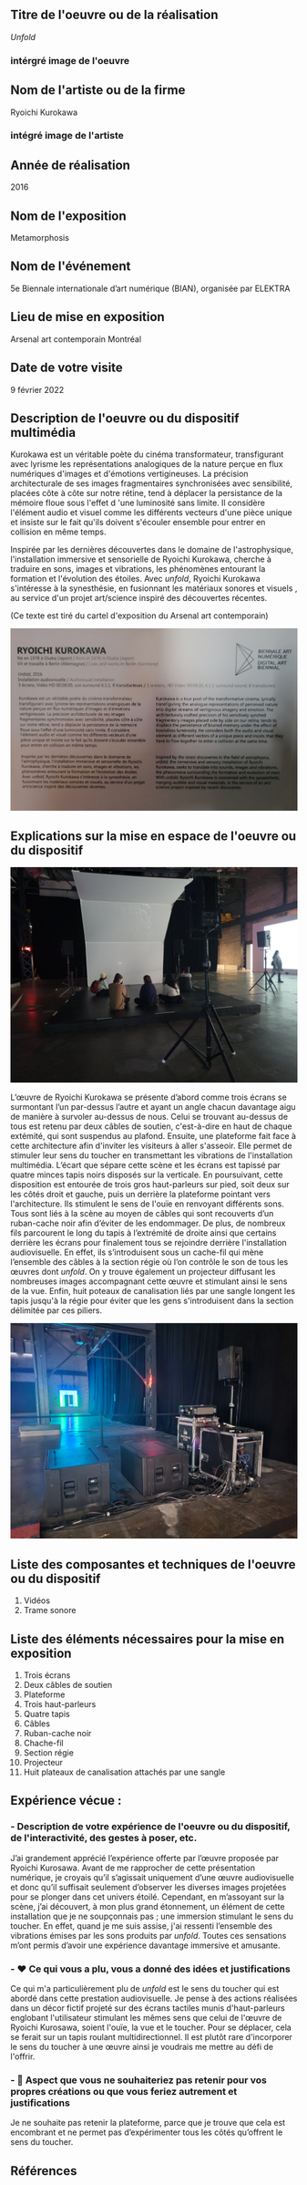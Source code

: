  ## Titre de l'oeuvre ou de la réalisation
 
 *Unfold*
 
 ### intérgré image de l'oeuvre 

 ## Nom de l'artiste ou de la firme
 
 Ryoichi Kurokawa
 
 ### intégré image de l'artiste

 ## Année de réalisation
 
 2016

 ## Nom de l'exposition 
 
 Metamorphosis
 
 ## Nom de l'événement
 
 5e Biennale internationale d’art numérique (BIAN), organisée par ELEKTRA
 
 ## Lieu de mise en exposition
 
 Arsenal art contemporain Montréal

 ## Date de votre visite
 
 9 février 2022

 ## Description de l'oeuvre ou du dispositif multimédia 
 
 Kurokawa est un véritable poète du cinéma transformateur, transfigurant avec lyrisme les représentations analogiques de la nature perçue en flux numériques d'images et d'émotions vertigineuses. La précision architecturale de ses images fragmentaires synchronisées avec sensibilité, placées côte à côte sur notre rétine, tend à déplacer la persistance de la mémoire floue sous l'effet d 'une luminosité sans limite. Il considère l'élément audio et visuel comme les différents vecteurs d'une pièce unique et insiste sur le fait qu'ils doivent s'écouler ensemble pour entrer en collision en même temps. 
 
 Inspirée par les dernières découvertes dans le domaine de l'astrophysique, l'installation immersive et sensorielle de Ryoichi Kurokawa, cherche à traduire en sons, images et vibrations, les phénomènes entourant la formation et l'évolution des étoiles. Avec *unfold*, Ryoichi Kurokawa s'intéresse à la synesthésie, en fusionnant les matériaux sonores et visuels , au service d'un projet art/science inspiré des découvertes récentes. 
 
 (Ce texte est tiré du cartel d'exposition du Arsenal art contemporain)
 
 ![image du cartel](medias/photo_du_cartel.jpg)

 ## Explications sur la mise en espace de l'oeuvre ou du dispositif 
 
 ![image de l'oeuvre](medias/photo_de_l_oeuvre.jpg)
 
 L’œuvre de Ryoichi Kurokawa se présente d’abord comme trois écrans se surmontant l’un par-dessus l’autre et ayant un angle chacun davantage aigu de manière à survoler au-dessus de nous. Celui se trouvant au-dessus de tous est retenu par deux câbles de soutien, c'est-à-dire en haut de chaque extémité, qui sont suspendus au plafond. Ensuite, une plateforme fait face à cette architecture afin d'inviter les visiteurs à aller s'asseoir. Elle permet de stimuler leur sens du toucher en transmettant les vibrations de l'installation multimédia. L’écart que sépare cette scène et les écrans est tapissé par quatre minces tapis noirs disposés sur la verticale. En poursuivant, cette disposition est entourée de trois gros haut-parleurs sur pied, soit deux sur les côtés droit et gauche, puis un derrière la plateforme pointant vers l'architecture. Ils stimulent le sens de l'ouïe en renvoyant différents sons. Tous sont liés à la scène au moyen de câbles qui sont recouverts d’un ruban-cache noir afin d’éviter de les endommager. De plus, de nombreux fils parcourent le long du tapis à l’extrémité de droite ainsi que certains derrière les écrans pour finalement tous se rejoindre derrière l'installation audiovisuelle. En effet, ils s’introduisent sous un cache-fil qui mène l’ensemble des câbles à la section régie où l’on contrôle le son de tous les œuvres dont *unfold*. On y trouve également un projecteur diffusant les nombreuses images accompagnant cette œuvre et stimulant ainsi le sens de la vue. Enfin, huit poteaux de canalisation liés par une sangle longent les tapis jusqu'à la régie pour éviter que les gens s'introduisent dans la section délimitée par ces piliers.
 
 ![image de la regie](medias/photo_de_la_regie.jpg)

 ## Liste des composantes et techniques de l'oeuvre ou du dispositif 
 
 1. Vidéos
 2. Trame sonore

 ## Liste des éléments nécessaires pour la mise en exposition 
 
 1. Trois écrans
 2. Deux câbles de soutien
 3. Plateforme 
 4. Trois haut-parleurs
 5. Quatre tapis
 6. Câbles
 7. Ruban-cache noir
 8. Chache-fil
 9. Section régie
 10. Projecteur
 11. Huit plateaux de canalisation attachés par une sangle

 ## Expérience vécue :

 ### - Description de votre expérience de l'oeuvre ou du dispositif, de l'interactivité, des gestes à poser, etc.
 
 J’ai grandement apprécié l’expérience offerte par l’œuvre proposée par Ryoichi Kurosawa. Avant de me rapprocher de cette présentation numérique, je croyais qu’il s’agissait uniquement d’une œuvre audiovisuelle et donc qu’il suffisait seulement d’observer les diverses images projetées pour se plonger dans cet univers étoilé. Cependant, en m’assoyant sur la scène, j’ai découvert, à mon plus grand étonnement, un élément de cette installation que je ne soupçonnais pas ; une immersion stimulant le sens du toucher. En effet, quand je me suis assise, j'ai ressenti l’ensemble des vibrations émises par les sons produits par *unfold*. Toutes ces sensations m’ont permis d’avoir une expérience davantage immersive et amusante.  

 ### - ❤️ Ce qui vous a plu, vous a donné des idées et justifications
 
 Ce qui m'a particulièrement plu de *unfold* est le sens du toucher qui est abordé dans cette prestation audiovisuelle. Je pense à des actions réalisées dans un décor fictif projeté sur des écrans tactiles munis d'haut-parleurs englobant l'utilisateur stimulant les mêmes sens que celui de l'œuvre de Ryoichi Kurosawa, soient l'ouïe, la vue et le toucher. Pour se déplacer, cela se ferait sur un tapis roulant multidirectionnel. Il est plutôt rare d'incorporer le sens du toucher à une œuvre ainsi je voudrais me mettre au défi de l'offrir.  

 ### - 🤔 Aspect que vous ne souhaiteriez pas retenir pour vos propres créations ou que vous feriez autrement et justifications
 
 Je ne souhaite pas retenir la plateforme, parce que je trouve que cela est encombrant et ne permet pas d’expérimenter tous les côtés qu’offrent le sens du toucher. 
 
 ## Références
 
